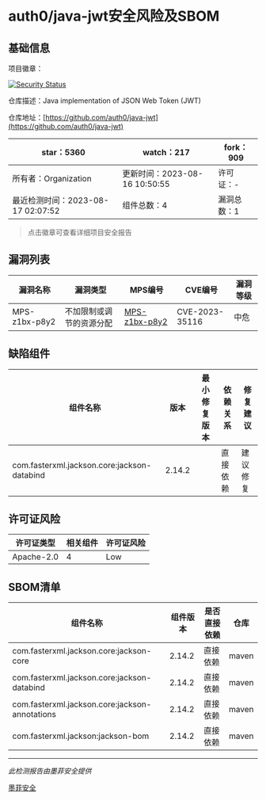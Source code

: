 # auth0/java-jwt安全风险及SBOM

## 基础信息

项目徽章：

[![Security Status](https://www.murphysec.com/platform3/v31/badge/1691874054279815168.svg)](https://www.murphysec.com/console/report/1691874053956853760/1691874054279815168)

仓库描述：Java implementation of JSON Web Token (JWT)

仓库地址：[https://github.com/auth0/java-jwt](https://github.com/auth0/java-jwt)

| star：5360 | watch：217 | fork：909 |
| ----------- | -------------- | ------------ |
| 所有者：Organization | 更新时间：2023-08-16 10:50:55 | 许可证：- |
| 最近检测时间：2023-08-17 02:07:52 | 组件总数：4 | 漏洞总数：1 |

> 点击徽章可查看详细项目安全报告



## 漏洞列表

| 漏洞名称 | 漏洞类型 | MPS编号 | CVE编号 | 漏洞等级 |
| ------- | ------ | ------- | ------ | ----- |
|MPS-z1bx-p8y2|不加限制或调节的资源分配|[MPS-z1bx-p8y2](https://www.oscs1024.com/hd/MPS-z1bx-p8y2)|CVE-2023-35116|中危|




## 缺陷组件

| 组件名称 | 版本 | 最小修复版本 | 依赖关系 | 修复建议 |
| -------- | ---- | ------------ | -------- | -------- |
|com.fasterxml.jackson.core:jackson-databind|2.14.2||直接依赖|建议修复|C:0|H:0|M:1|L:0|




## 许可证风险

| 许可证类型 | 相关组件 | 许可证风险 |
| ---------- | -------- | ---------- |
|Apache-2.0|4|Low|




## SBOM清单

| 组件名称 | 组件版本 | 是否直接依赖 | 仓库 |
| -------- | -------- | ------------ | ---- |
|com.fasterxml.jackson.core:jackson-core|2.14.2|直接依赖|maven|
|com.fasterxml.jackson.core:jackson-databind|2.14.2|直接依赖|maven|
|com.fasterxml.jackson.core:jackson-annotations|2.14.2|直接依赖|maven|
|com.fasterxml.jackson:jackson-bom|2.14.2|直接依赖|maven|


------

*此检测报告由墨菲安全提供*

[墨菲安全](www.murphysec.com)
